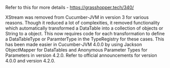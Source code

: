 Refer to this for more details - https://grasshopper.tech/340/

XStream was removed from Cucumber-JVM in version 3 for various reasons. Though it reduced a lot of complexities, it removed functionality which automatically transformed a DataTable into a collection of objects or String to a object. This now requires code for each transformation to define a DataTableType or ParamterType in the TypeRegistry for these cases. This has been made easier in Cucumber-JVM 4.0.0 by using Jackson ObjectMapper for DataTables and Anonymous Parameter Types for Parameters in version 4.2.0. Refer to official announcements for version 4.0.0 and version 4.2.0.
